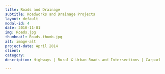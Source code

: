 ```yaml
---
title: Roads and Drainage
subtitle: Roadworks and Drainage Projects
layout: default
modal-id: 4
date: 2010-11-01
img: Roads.jpg
thumbnail: Roads-thumb.jpg
alt: image-alt
project-date: April 2014
client:
category:
description: Highways | Rural & Urban Roads and Intersections | Carparks | Pavement Design | Stormwater Networks & Flood Studies | Stormwater Detention | Catchment Analysis

---
```

